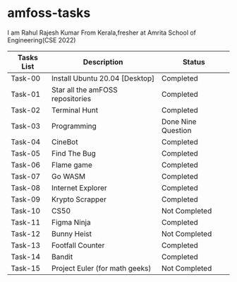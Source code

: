 # amfoss-tasks
I am Rahul Rajesh Kumar From Kerala,fresher at Amrita School of Engineering(CSE 2022)

| Tasks List | Description                      | Status             |
|------------|----------------------------------|--------------------|
| Task-00    | Install Ubuntu 20.04 [Desktop]   | Completed          |
| Task-01    | Star all the amFOSS repositories | Completed          |
| Task-02    | Terminal Hunt                    | Completed          |
| Task-03    | Programming                      | Done Nine Question |
| Task-04    | CineBot                          | Completed          |
| Task-05    | Find The Bug                     | Completed          |
| Task-06    | Flame game                       | Completed          |
| Task-07    | Go WASM                          | Completed          |
| Task-08    | Internet Explorer                | Completed          |
| Task-09    | Krypto Scrapper                  | Completed          |
| Task-10    | CS50                             | Not Completed      |
| Task-11    | Figma Ninja                      | Completed          |
| Task-12    | Bunny Heist                      | Not Completed      |
| Task-13    | Footfall Counter                 | Completed          |
| Task-14    | Bandit                           | Completed          |
| Task-15    | Project Euler (for math geeks)   | Not Completed      |
